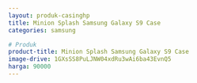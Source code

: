 ```yaml
---
layout: produk-casinghp
title: Minion Splash Samsung Galaxy S9 Case
categories: samsung

# Produk
product-title: Minion Splash Samsung Galaxy S9 Case
image-drive: 1GXsSS8PuLJNW04xdRu3wAi6ba43EvnQ5
harga: 90000
---
```

